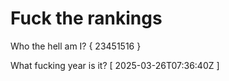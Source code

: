 # Fuck the rankings

Who the hell am I?
{ 23451516 }

What fucking year is it?
[ 2025-03-26T07:36:40Z ]
